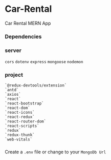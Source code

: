 # Car-Rental
Car Rental MERN App

### Dependencies
  ### server
  `cors`
  `dotenv`
  `express`
  `mongoose`
  `nodemon`
  ### project
    `@redux-devtools/extension`
    `antd`
    `axios`
    `react`
    `react-bootstrap`
    `react-dom`
    `react-icons`
    `react-redux`
    `react-router-dom`
    `react-scripts`
    `redux`
    `redux-thunk`
    `web-vitals`
###
Create a `.env` file or change to your `MongoDb Url`
